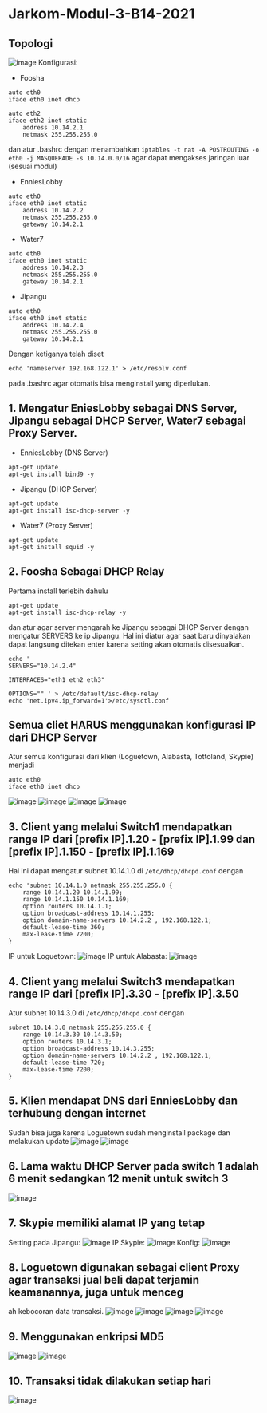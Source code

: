 # Jarkom-Modul-3-B14-2021

## Topologi
![image](https://user-images.githubusercontent.com/45300477/141605090-0f80fb7f-5dd5-4a90-b527-befc27f53e2d.png)
Konfigurasi:
- Foosha
```
auto eth0
iface eth0 inet dhcp

auto eth2
iface eth2 inet static
	address 10.14.2.1
	netmask 255.255.255.0
```
dan atur .bashrc dengan menambahkan `iptables -t nat -A POSTROUTING -o eth0 -j MASQUERADE -s 10.14.0.0/16` agar dapat mengakses jaringan luar (sesuai modul)
- EnniesLobby
```
auto eth0
iface eth0 inet static
	address 10.14.2.2
	netmask 255.255.255.0
	gateway 10.14.2.1
```
- Water7
```
auto eth0
iface eth0 inet static
	address 10.14.2.3
	netmask 255.255.255.0
	gateway 10.14.2.1
```
- Jipangu
```
auto eth0
iface eth0 inet static
	address 10.14.2.4
	netmask 255.255.255.0
	gateway 10.14.2.1
```
Dengan ketiganya telah diset
```
echo 'nameserver 192.168.122.1' > /etc/resolv.conf
```
pada .bashrc agar otomatis bisa menginstall yang diperlukan.

## 1. Mengatur EniesLobby sebagai DNS Server, Jipangu sebagai DHCP Server, Water7 sebagai Proxy Server.


- EnniesLobby (DNS Server)
```
apt-get update
apt-get install bind9 -y
```
- Jipangu (DHCP Server)
```
apt-get update
apt-get install isc-dhcp-server -y
```
- Water7 (Proxy Server)
```
apt-get update
apt-get install squid -y
```

## 2. Foosha Sebagai DHCP Relay
Pertama install terlebih dahulu
```
apt-get update
apt-get install isc-dhcp-relay -y
```
dan atur agar server mengarah ke Jipangu sebagai DHCP Server dengan mengatur SERVERS ke ip Jipangu. Hal ini diatur agar saat baru dinyalakan dapat langsung ditekan enter karena setting akan otomatis disesuaikan.
```
echo ' 
SERVERS="10.14.2.4"

INTERFACES="eth1 eth2 eth3"

OPTIONS="" ' > /etc/default/isc-dhcp-relay
echo 'net.ipv4.ip_forward=1'>/etc/sysctl.conf
```

## Semua cliet HARUS menggunakan konfigurasi IP dari DHCP Server
Atur semua konfigurasi dari klien (Loguetown, Alabasta, Tottoland, Skypie) menjadi
```
auto eth0
iface eth0 inet dhcp
```
![image](https://user-images.githubusercontent.com/45300477/141609024-8d2d70ff-3510-4256-a13c-ef0c3c29052f.png)
![image](https://user-images.githubusercontent.com/45300477/141609038-6ff78e56-5cf0-46c5-9c2e-e085d9e83100.png)
![image](https://user-images.githubusercontent.com/45300477/141609048-f07cce9d-fdac-4549-a80d-2a82586ebb35.png)
![image](https://user-images.githubusercontent.com/45300477/141609051-863a6849-d734-471a-a84e-5eab2a90a603.png)

## 3. Client yang melalui Switch1 mendapatkan range IP dari [prefix IP].1.20 - [prefix IP].1.99 dan [prefix IP].1.150 - [prefix IP].1.169
Hal ini dapat mengatur subnet 10.14.1.0 di `/etc/dhcp/dhcpd.conf` dengan
```
echo 'subnet 10.14.1.0 netmask 255.255.255.0 {
    range 10.14.1.20 10.14.1.99;
    range 10.14.1.150 10.14.1.169;
    option routers 10.14.1.1;
    option broadcast-address 10.14.1.255;
    option domain-name-servers 10.14.2.2 , 192.168.122.1;
    default-lease-time 360;
    max-lease-time 7200;
}
```
IP untuk Loguetown:
![image](https://user-images.githubusercontent.com/45300477/141609168-2f1aee3f-b228-49b4-b80c-6eecbe50ddd5.png)
IP untuk Alabasta:
![image](https://user-images.githubusercontent.com/45300477/141609154-7fa99857-92ce-407a-9a67-0d5cb314ebfb.png)

## 4. Client yang melalui Switch3 mendapatkan range IP dari [prefix IP].3.30 - [prefix IP].3.50
Atur subnet 10.14.3.0 di `/etc/dhcp/dhcpd.conf` dengan
```
subnet 10.14.3.0 netmask 255.255.255.0 {
    range 10.14.3.30 10.14.3.50;
    option routers 10.14.3.1;
    option broadcast-address 10.14.3.255;
    option domain-name-servers 10.14.2.2 , 192.168.122.1;
    default-lease-time 720;
    max-lease-time 7200;
}
```

## 5. Klien mendapat DNS dari EnniesLobby dan terhubung dengan internet
Sudah bisa juga karena Loguetown sudah menginstall package dan melakukan update
![image](https://user-images.githubusercontent.com/45300477/141609421-b34d9d3d-9eb3-4cc7-a8da-3ab77df81cb7.png)
![image](https://user-images.githubusercontent.com/45300477/141609428-0366e8ed-8251-4eb2-8d59-ca63ec9d4c4e.png)

## 6. Lama waktu DHCP Server pada switch 1 adalah 6 menit sedangkan 12 menit untuk switch 3
![image](https://user-images.githubusercontent.com/45300477/141609472-043afdf7-e506-4b05-bb95-5b06151ccef5.png)

## 7. Skypie memiliki alamat IP yang tetap
Setting pada Jipangu:
![image](https://user-images.githubusercontent.com/45300477/141609502-5c8bedec-c744-4a7e-b15e-4ab6368263cb.png)
IP Skypie:
![image](https://user-images.githubusercontent.com/45300477/141609514-8da96ce6-c069-495b-beea-83c8f4ac8248.png)
Konfig:
![image](https://user-images.githubusercontent.com/45300477/141609532-567dc0ae-f635-4a3c-9d66-de5a9d690a6d.png)

## 8. Loguetown digunakan sebagai client Proxy agar transaksi jual beli dapat terjamin keamanannya, juga untuk menceg
ah kebocoran data transaksi.
![image](https://user-images.githubusercontent.com/45300477/141609655-93d9c388-b7e2-4690-9c3b-851740451a0e.png)
![image](https://user-images.githubusercontent.com/45300477/141609672-254055d9-1d8d-4b7b-ad78-826144cfce47.png)
![image](https://user-images.githubusercontent.com/45300477/141609720-356f6bb0-996a-4326-80e1-69cf95fe07b5.png)
![image](https://user-images.githubusercontent.com/45300477/141609815-221422c9-8ac5-4606-8c13-4894eae45326.png)

## 9. Menggunakan enkripsi MD5
![image](https://user-images.githubusercontent.com/45300477/141609883-8cfeba3c-8787-4ef5-af48-4667c46f597f.png)
![image](https://user-images.githubusercontent.com/45300477/141609920-8d3bcdd6-578b-4b5a-90ba-784480a279fa.png)

## 10. Transaksi tidak dilakukan setiap hari
![image](https://user-images.githubusercontent.com/45300477/141609974-514d30e0-7e98-440b-8e77-cfe7fdd0b596.png)




